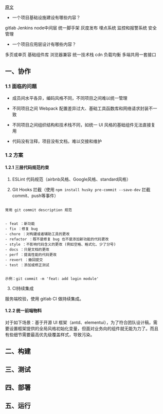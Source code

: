 [原文](https://mp.weixin.qq.com/s/xdkUCmpSgUOrVZOLtHVAzg)

- 一个项目基础设施建设有哪些内容？

gitlab Jenkins node中间层 统一脚手架 灰度发布 埋点系统 监控和报警系统 安全管理

- 一个项目应用层设计有哪些内容？

多页或单页 基础组件库 浏览器兼容 统一技术栈 cdn 负载均衡 多端共用一套接口


## 一、协作

### 1.1 面临的问题

- 成员间水平各异，编码风格不同，不同项目之间难以统一管理

- 不同项目之间 Webpack 配置差异过大、基础工具函数库和网络请求封装不一致

- 不同项目之间组织结构和技术栈不同，如统一 UI 风格的基础组件无法直接复用

- 代码没有注释，项目没有文档，难以交接和维护

### 1.2 方案

#### 1.2.1 三层代码规范约束

1. ESLint 代码规范（airbnb风格、Google风格、standard风格）

2. Git Hooks 拦截（使用 `npm install husky pre-commit --save-dev` 拦截 commit、push等事件）

```

常用 git commit description 规范


- feat ：新功能
- fix ：修复 bug
- chore ：对构建或者辅助工具的更改
- refactor ：既不是修复 bug 也不是添加新功能的代码更改
- style ：不影响代码含义的更改 (例如空格、格式化、少了分号)
- docs ：只是文档的更改
- perf ：提高性能的代码更改
- revert ：撤回提交
- test ：添加或修正测试


示例：git commit -m 'feat: add login module'

```


3. CI持续集成

服务端校验，使用 gitlab CI 做持续集成。


#### 1.2.2 统一前端物料

对于如下场景：基于开源 UI 框架（antd、elementui），为了符合团队设计稿，需要设置框架提供的全局风格初始化变量，但面对业务向的组件就无能为力了。而且有些细节需要最高优先级覆盖样式，导致污染。







## 二、构建

## 三、测试

## 四、部署

## 五、运行
